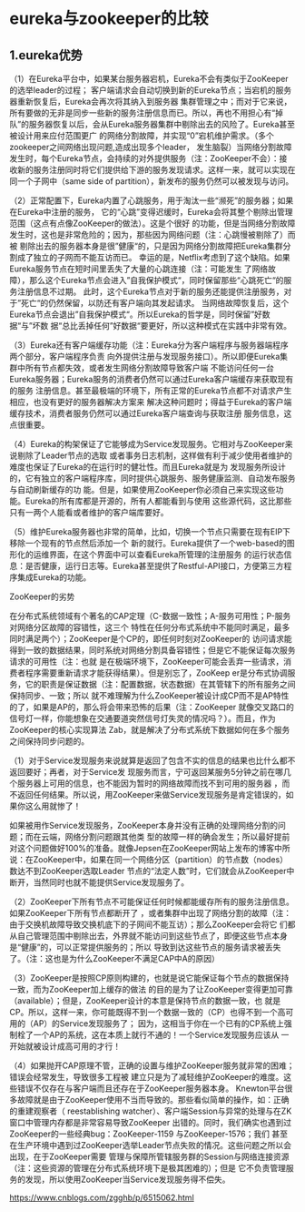 # eureka与zookeeper的比较

## 1.eureka优势

（1）在Eureka平台中，如果某台服务器宕机，Eureka不会有类似于ZooKeeper的选举leader的过程；
客户端请求会自动切换到新的Eureka节点；当宕机的服务器重新恢复后，Eureka会再次将其纳入到服务器
集群管理之中；而对于它来说，所有要做的无非是同步一些新的服务注册信息而已。所以，再也不用担心有“掉
队”的服务器恢复以后，会从Eureka服务器集群中剔除出去的风险了。Eureka甚至被设计用来应付范围更广
的网络分割故障，并实现“0”宕机维护需求。（多个zookeeper之间网络出现问题,造成出现多个leader，
发生脑裂）当网络分割故障发生时，每个Eureka节点，会持续的对外提供服务（注：ZooKeeper不会）：接
收新的服务注册同时将它们提供给下游的服务发现请求。这样一来，就可以实现在同一个子网中（same side
 of partition），新发布的服务仍然可以被发现与访问。
 
 （2）正常配置下，Eureka内置了心跳服务，用于淘汰一些“濒死”的服务器；如果在Eureka中注册的服务，
 它的“心跳”变得迟缓时，Eureka会将其整个剔除出管理范围（这点有点像ZooKeeper的做法）。这是个很好
 的功能，但是当网络分割故障发生时，这也是非常危险的；因为，那些因为网络问题（注：心跳慢被剔除了）而被
 剔除出去的服务器本身是很”健康“的，只是因为网络分割故障把Eureka集群分割成了独立的子网而不能互访而已。
幸运的是，Netflix考虑到了这个缺陷。如果Eureka服务节点在短时间里丢失了大量的心跳连接（注：可能发生
了网络故障），那么这个Eureka节点会进入”自我保护模式“，同时保留那些“心跳死亡“的服务注册信息不过期。
此时，这个Eureka节点对于新的服务还能提供注册服务，对于”死亡“的仍然保留，以防还有客户端向其发起请求。
当网络故障恢复后，这个Eureka节点会退出”自我保护模式“。所以Eureka的哲学是，同时保留”好数据“与”坏数
据“总比丢掉任何”好数据“要更好，所以这种模式在实践中非常有效。

（3）Eureka还有客户端缓存功能（注：Eureka分为客户端程序与服务器端程序两个部分，客户端程序负责
向外提供注册与发现服务接口）。所以即便Eureka集群中所有节点都失效，或者发生网络分割故障导致客户端
不能访问任何一台Eureka服务器；Eureka服务的消费者仍然可以通过Eureka客户端缓存来获取现有的服务
注册信息。甚至最极端的环境下，所有正常的Eureka节点都不对请求产生相应，也没有更好的服务器解决方案来
解决这种问题时；得益于Eureka的客户端缓存技术，消费者服务仍然可以通过Eureka客户端查询与获取注册
服务信息，这点很重要。

（4）Eureka的构架保证了它能够成为Service发现服务。它相对与ZooKeeper来说剔除了Leader节点的选取
或者事务日志机制，这样做有利于减少使用者维护的难度也保证了Eureka的在运行时的健壮性。而且Eureka就是为
发现服务所设计的，它有独立的客户端程序库，同时提供心跳服务、服务健康监测、自动发布服务与自动刷新缓存的功
能。但是，如果使用ZooKeeper你必须自己来实现这些功能。Eureka的所有库都是开源的，所有人都能看到与使用
这些源代码，这比那些只有一两个人能看或者维护的客户端库要好。

（5）维护Eureka服务器也非常的简单，比如，切换一个节点只需要在现有EIP下移除一个现有的节点然后添加一个
新的就行。Eureka提供了一个web-based的图形化的运维界面，在这个界面中可以查看Eureka所管理的注册服务
的运行状态信息：是否健康，运行日志等。Eureka甚至提供了Restful-API接口，方便第三方程序集成Eureka的功能。

ZooKeeper的劣势

在分布式系统领域有个著名的CAP定理（C-数据一致性；A-服务可用性；P-服务对网络分区故障的容错性，这三个
特性在任何分布式系统中不能同时满足，最多同时满足两个）；ZooKeeper是个CP的，即任何时刻对ZooKeeper的
访问请求能得到一致的数据结果，同时系统对网络分割具备容错性；但是它不能保证每次服务请求的可用性（注：也就
是在极端环境下，ZooKeeper可能会丢弃一些请求，消费者程序需要重新请求才能获得结果）。但是别忘了，ZooKeep
er是分布式协调服务，它的职责是保证数据（注：配置数据，状态数据）在其管辖下的所有服务之间保持同步、一致；所以
就不难理解为什么ZooKeeper被设计成CP而不是AP特性的了，如果是AP的，那么将会带来恐怖的后果（注：ZooKeeper
就像交叉路口的信号灯一样，你能想象在交通要道突然信号灯失灵的情况吗？）。而且，作为ZooKeeper的核心实现算法
Zab，就是解决了分布式系统下数据如何在多个服务之间保持同步问题的。

（1）对于Service发现服务来说就算是返回了包含不实的信息的结果也比什么都不返回要好；再者，对于Service发
现服务而言，宁可返回某服务5分钟之前在哪几个服务器上可用的信息，也不能因为暂时的网络故障而找不到可用的服务器
，而不返回任何结果。所以说，用ZooKeeper来做Service发现服务是肯定错误的，如果你这么用就惨了！

如果被用作Service发现服务，ZooKeeper本身并没有正确的处理网络分割的问题；而在云端，网络分割问题跟其他类
型的故障一样的确会发生；所以最好提前对这个问题做好100%的准备。就像Jepsen在ZooKeeper网站上发布的博客中所说：在ZooKeeper中，如果在同一个网络分区（partition）的节点数（nodes）数达不到ZooKeeper选取Leader
节点的“法定人数”时，它们就会从ZooKeeper中断开，当然同时也就不能提供Service发现服务了。

（2）ZooKeeper下所有节点不可能保证任何时候都能缓存所有的服务注册信息。如果ZooKeeper下所有节点都断开了
，或者集群中出现了网络分割的故障（注：由于交换机故障导致交换机底下的子网间不能互访）；那么ZooKeeper会将它
们都从自己管理范围中剔除出去，外界就不能访问到这些节点了，即便这些节点本身是“健康”的，可以正常提供服务的；所以
导致到达这些节点的服务请求被丢失了。（注：这也是为什么ZooKeeper不满足CAP中A的原因）

（3）ZooKeeper是按照CP原则构建的，也就是说它能保证每个节点的数据保持一致，而为ZooKeeper加上缓存的做法
的目的是为了让ZooKeeper变得更加可靠（available）；但是，ZooKeeper设计的本意是保持节点的数据一致，也
就是CP。所以，这样一来，你可能既得不到一个数据一致的（CP）也得不到一个高可用的（AP）的Service发现服务了；
因为，这相当于你在一个已有的CP系统上强制栓了一个AP的系统，这在本质上就行不通的！一个Service发现服务应该从
一开始就被设计成高可用的才行！

（4）如果抛开CAP原理不管，正确的设置与维护ZooKeeper服务就非常的困难；错误会经常发生，导致很多工程被
建立只是为了减轻维护ZooKeeper的难度。这些错误不仅存在与客户端而且还存在于ZooKeeper服务器本身。
Knewton平台很多故障就是由于ZooKeeper使用不当而导致的。那些看似简单的操作，如：正确的重建观察者（
reestablishing watcher）、客户端Session与异常的处理与在ZK窗口中管理内存都是非常容易导致ZooKeeper
出错的。同时，我们确实也遇到过ZooKeeper的一些经典bug：ZooKeeper-1159 与ZooKeeper-1576；我们
甚至在生产环境中遇到过ZooKeeper选举Leader节点失败的情况。这些问题之所以会出现，在于ZooKeeper需要
管理与保障所管辖服务群的Session与网络连接资源（注：这些资源的管理在分布式系统环境下是极其困难的）；但是
它不负责管理服务的发现，所以使用ZooKeeper当Service发现服务得不偿失。

https://www.cnblogs.com/zgghb/p/6515062.html





